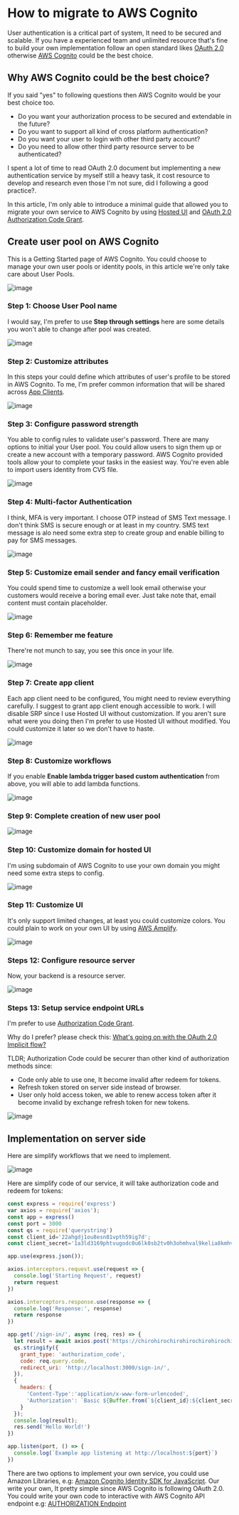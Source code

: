 # How to migrate to AWS Cognito

User authentication is a critical part of system, It need to be secured and scalable. If you have a experienced team and unlimited resource that's fine to build your own implementation follow an open standard likes [OAuth 2.0](https://oauth.net/2/) otherwise [AWS Cognito](https://aws.amazon.com/cognito/) could be the best choice.

## Why AWS Cognito could be the best choice?

If you said "yes" to following questions then AWS Cognito would be your best choice too.

- Do you want your authorization process to be secured and extendable in the future?
- Do you want to support all kind of cross platform authentication?
- Do you want your user to login with other third party account?
- Do you need to allow other third party resource server to be authenticated?

I spent a lot of time to read OAuth 2.0 document but implementing a new authentication service by myself still a heavy task, it cost resource to develop and research even those I'm not sure, did I following a good practice?.

In this article, I'm only able to introduce a minimal guide that allowed you to migrate your own service to AWS Cognito by using [Hosted UI](https://docs.aws.amazon.com/cognito/latest/developerguide/cognito-user-pools-app-integration.html) and [OAuth 2.0 Authorization Code Grant](https://oauth.net/2/grant-types/authorization-code/).

## Create user pool on AWS Cognito

This is a Getting Started page of AWS Cognito. You could choose to manage your own user pools or identity pools, in this article we're only take care about User Pools.

![image](https://raw.githubusercontent.com/chiro-hiro/examples/master/aws-cognito/images/Screenshot_2020-09-13%20Getting%20started%20-%20Amazon%20Cognito%20-%20Amazon%20Web%20Services.png)

### Step 1: Choose User Pool name

I would say, I'm prefer to use **Step through settings** here are some details you won't able to change after pool was created.

![image](https://raw.githubusercontent.com/chiro-hiro/examples/master/aws-cognito/images/Screenshot_2020-09-13%20User%20Pools%20-%20Amazon%20Cognito.png)

### Step 2: Customize attributes

In this steps your could define which attributes of user's profile to be stored in AWS Cognito. To me, I'm prefer common information that will be shared across [App Clients](https://docs.aws.amazon.com/cognito/latest/developerguide/user-pool-settings-client-apps.html).

![image](https://raw.githubusercontent.com/chiro-hiro/examples/master/aws-cognito/images/Screenshot_2020-09-13%20User%20Pools%20-%20Amazon%20Cognito(1).png)

### Step 3: Configure password strength 

You able to config rules to validate user's password. There are many options to initial your User pool. You could allow users to sign them up or create a new account with a temporary password. AWS Cognito provided tools allow your to complete your tasks in the easiest way. You're even able to import users identity from CVS file.

![image](https://raw.githubusercontent.com/chiro-hiro/examples/master/aws-cognito/images/Screenshot_2020-09-13%20User%20Pools%20-%20Amazon%20Cognito(2).png)


### Step 4: Multi-factor Authentication

I think, MFA is very important. I choose OTP instead of SMS Text message. I don't think SMS is secure enough or at least in my country. SMS text message is alo need some extra step to create group and enable billing to pay for SMS messages.

![image](https://raw.githubusercontent.com/chiro-hiro/examples/master/aws-cognito/images/Screenshot_2020-09-13%20User%20Pools%20-%20Amazon%20Cognito(3).png)

### Step 5: Customize email sender and fancy email verification

You could spend time to customize a well look email otherwise your customers would receive a boring email ever. Just take note that, email content must contain placeholder.

![image](https://raw.githubusercontent.com/chiro-hiro/examples/master/aws-cognito/images/Screenshot_2020-09-13%20User%20Pools%20-%20Amazon%20Cognito(4).png)

### Step 6: Remember me feature

There're not munch to say, you see this once in your life.

![image](https://raw.githubusercontent.com/chiro-hiro/examples/master/aws-cognito/images/Screenshot_2020-09-13%20User%20Pools%20-%20Amazon%20Cognito(5).png)

### Step 7: Create app client

Each app client need to be configured, You might need to review everything carefully. I suggest to grant app client enough accessible to work. I will disable SRP since I use Hosted UI without customization. If you aren't sure what were you doing then I'm prefer to use Hosted UI without modified. You could customize it later so we don't have to haste.

![image](https://raw.githubusercontent.com/chiro-hiro/examples/master/aws-cognito/images/Screenshot_2020-09-13%20User%20Pools%20-%20Amazon%20Cognito(6).png)

### Step 8: Customize workflows

If you enable **Enable lambda trigger based custom authentication** from above, you will able to add lambda functions.

![image](https://raw.githubusercontent.com/chiro-hiro/examples/master/aws-cognito/images/Screenshot_2020-09-13%20User%20Pools%20-%20Amazon%20Cognito(7).png)

### Step 9: Complete creation of new user pool

![image](https://raw.githubusercontent.com/chiro-hiro/examples/master/aws-cognito/images/Screenshot_2020-09-13%20User%20Pools%20-%20Amazon%20Cognito(8).png)


### Step 10: Customize domain for hosted UI

I'm using subdomain of AWS Cognito to use your own domain you might need some extra steps to config.

![image](https://raw.githubusercontent.com/chiro-hiro/examples/master/aws-cognito/images/Screenshot_2020-09-13%20User%20Pools%20-%20Amazon%20Cognito(10).png)

### Step 11: Customize UI

It's only support limited changes, at least you could customize colors. You could plain to work on your own UI by using [AWS Amplify](https://docs.amplify.aws/lib/auth/getting-started/q/platform/js).

![image](https://raw.githubusercontent.com/chiro-hiro/examples/master/aws-cognito/images/Screenshot_2020-09-13%20User%20Pools%20-%20Amazon%20Cognito(11).png)


### Steps 12: Configure resource server

Now, your backend is a resource server.

![image](https://raw.githubusercontent.com/chiro-hiro/examples/master/aws-cognito/images/Screenshot_2020-09-13%20User%20Pools%20-%20Amazon%20Cognito(12).png)


### Steps 13: Setup service endpoint URLs

I'm prefer to use [Authorization Code Grant](https://www.oauth.com/oauth2-servers/server-side-apps/authorization-code/).

Why do I prefer? please check this: [What's going on with the OAuth 2.0 Implicit flow?](https://www.youtube.com/watch?v=CHzERullHe8)

TLDR;
Authorization Code could be securer than other kind of authorization methods since:
- Code only able to use one, It become invalid after redeem for tokens.
- Refresh token stored on server side instead of browser.
- User only hold access token, we able to renew access token after it become invalid by exchange refresh token for new tokens.

![image](https://raw.githubusercontent.com/chiro-hiro/examples/master/aws-cognito/images/Screenshot_2020-09-13%20User%20Pools%20-%20Amazon%20Cognito(15).png)


## Implementation on server side

Here are simplify workflows that we need to implement.

![image](https://raw.githubusercontent.com/chiro-hiro/examples/master/aws-cognito/images/AWS%20Cognito%20-%20workflows.png)

Here are simplify code of our service, it will take authorization code and redeem for tokens:

```js
const express = require('express')
var axios = require('axios');
const app = express()
const port = 3000
const qs = require('querystring')
const client_id='22ahgdj1ou8esn81vpth59ig7d';
const client_secret='1a3ld3169phtvugodc0u6lk0sb2tv0h3ohmhval9kelia8kmhv37';

app.use(express.json());

axios.interceptors.request.use(request => {
  console.log('Starting Request', request)
  return request
})

axios.interceptors.response.use(response => {
  console.log('Response:', response)
  return response
})

app.get('/sign-in/', async (req, res) => {
  let result = await axios.post('https://chirohirochirohirochirohirochirohirochirohirochirohirochirohiro.auth.ap-southeast-1.amazoncognito.com/oauth2/token',
  qs.stringify({
    grant_type: 'authorization_code',
    code: req.query.code,
    redirect_uri: 'http://localhost:3000/sign-in/',
  }),
  {
    headers: {
      'Content-Type':'application/x-www-form-urlencoded',
      'Authorization': `Basic ${Buffer.from(`${client_id}:${client_secret}`).toString('base64')}`
    }
  });
  console.log(result);
  res.send('Hello World!')
})

app.listen(port, () => {
  console.log(`Example app listening at http://localhost:${port}`)
})
```

There are two options to implement your own service, you could use Amazon Libraries, e.g: [Amazon Cognito Identity SDK for JavaScript](https://www.npmjs.com/package/amazon-cognito-identity-js). Our write your own, It pretty simple since AWS Cognito is following OAuth 2.0. You could write your own code to interactive with AWS Cognito API endpoint e.g: [AUTHORIZATION Endpoint](https://docs.aws.amazon.com/cognito/latest/developerguide/authorization-endpoint.html)